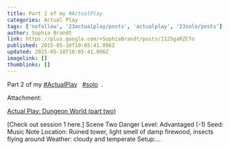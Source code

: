 ```yaml
---
title: Part 2 of my #ActualPlay
categories: Actual Play
tags: ['nofollow', '23actualplay/posts', 'actualplay', '23solo/posts']
author: Sophia Brandt
link: https://plus.google.com/+SophiaBrandt/posts/1125gaRZCfo
published: 2015-05-10T10:05:41.096Z
updated: 2015-05-10T10:05:41.096Z
imagelink: []
thumblinks: []
---
```


Part 2 of my  <a rel="nofollow" class="ot-hashtag" href="https://plus.google.com/s/%23ActualPlay/posts">#ActualPlay</a>   <a rel="nofollow" class="ot-hashtag" href="https://plus.google.com/s/%23solo/posts">#solo</a>  .


Attachment:

<a href='http://dieheart.net/ap-dungeon-world-two'>Actual Play: Dungeon World (part two)</a>


[Check out session 1 here.] Scene Two Danger Level: Advantaged (-1) Seed: Music Note Location: Ruined tower, light smell of damp firewood, insects flying around Weather: cloudy and temperate Setup:...